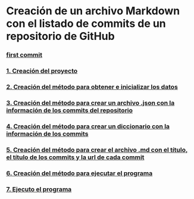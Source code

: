 # Creación de un archivo Markdown con el listado de commits de un repositorio de GitHub
### [first commit](https://github.com/SusanaGit/commits-to-md/commit/7f303c30c04b96866ecc76d79531650b4a1c83a0)
### [1. Creación del proyecto](https://github.com/SusanaGit/commits-to-md/commit/add215bffec9e36e6ebc437ae6132e716e4dd54d)
### [2. Creación del método para obtener e inicializar los datos](https://github.com/SusanaGit/commits-to-md/commit/6704644bc506371156d7121c09c87a7cace2a9dc)
### [3. Creación del método para crear un archivo .json con la información de los commits del repositorio](https://github.com/SusanaGit/commits-to-md/commit/d38cf593d1484281e3f6a34a0114fa6fb0289937)
### [4. Creación del método para crear un diccionario con la información de los commits](https://github.com/SusanaGit/commits-to-md/commit/dfdad77db52d4685b569f20fea88a9982b8792a3)
### [5. Creación del método para crear el archivo .md con el título, el título de los commits y la url de cada commit](https://github.com/SusanaGit/commits-to-md/commit/c953c0a29903d630fdb5c7c8fc8955f4c2787896)
### [6. Creación del método para ejecutar el programa](https://github.com/SusanaGit/commits-to-md/commit/b7ee93990a86da94afec080f1d2679966f5c3c17)
### [7. Ejecuto el programa](https://github.com/SusanaGit/commits-to-md/commit/b363d22ae264c0953cd8ad35fd7d1e60b41b464e)
